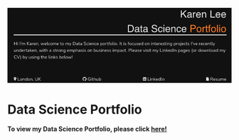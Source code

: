 [![Logo](DS-portfolio-screen.png)](https://leekarensl.github.io/)

# Data Science Portfolio

**To view my Data Science Portfolio, please click [here!](https://leekarensl.github.io/)**

